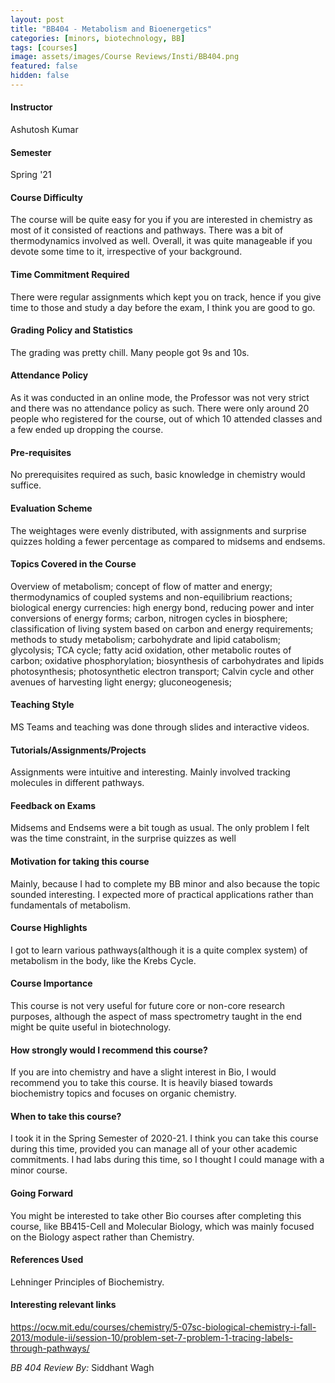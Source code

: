 ```yaml
---
layout: post
title: "BB404 - Metabolism and Bioenergetics"
categories: [minors, biotechnology, BB]
tags: [courses]
image: assets/images/Course Reviews/Insti/BB404.png
featured: false
hidden: false
---
```


#### Instructor
Ashutosh Kumar

#### Semester
Spring '21

#### Course Difficulty
The course will be quite easy for you if you are interested in chemistry as most of it consisted of reactions and pathways. There was a bit of thermodynamics involved as well. Overall, it was quite manageable if you devote some time to it, irrespective of your background.

#### Time Commitment Required
There were regular assignments which kept you on track, hence if you give time to those and study a day before the exam, I think you are good to go.

#### Grading Policy and Statistics
The grading was pretty chill. Many people got 9s and 10s.

#### Attendance Policy
As it was conducted in an online mode, the Professor was not very strict and there was no  attendance policy as such. There were only around 20 people who registered for the course, out of which 10 attended classes and a few ended up dropping the course.

#### Pre-requisites
No prerequisites required as such, basic knowledge in chemistry would suffice.

#### Evaluation Scheme
The weightages were evenly distributed, with assignments and surprise quizzes holding a fewer percentage as compared to midsems and endsems.

#### Topics Covered in the Course
Overview of metabolism; concept of flow of matter and energy; thermodynamics of coupled systems and non-equilibrium reactions; biological energy currencies: high energy bond, reducing power and inter conversions of energy forms; carbon, nitrogen cycles in biosphere; classification of living system based on carbon and energy requirements; methods to study metabolism; carbohydrate and lipid catabolism; glycolysis; TCA cycle; fatty acid oxidation, other metabolic routes of carbon; oxidative phosphorylation; biosynthesis of carbohydrates and lipids photosynthesis; photosynthetic electron transport; Calvin cycle and other avenues of harvesting light energy; gluconeogenesis;

#### Teaching Style
MS Teams and teaching was done through slides and interactive videos.

#### Tutorials/Assignments/Projects
Assignments were intuitive and interesting. Mainly involved tracking molecules in different pathways.

#### Feedback on Exams
Midsems and Endsems were a bit tough as usual. The only problem I felt was the time constraint, in the surprise quizzes as well

#### Motivation for taking this course
Mainly, because I had to complete my BB minor and also because the topic sounded interesting. I expected more of practical applications rather than fundamentals of metabolism.

#### Course Highlights
I got to learn various pathways(although it is a quite complex system) of metabolism in the body, like the Krebs Cycle.

#### Course Importance
This course is not very useful for future core or non-core research purposes, although the aspect of mass spectrometry taught in the end might be quite useful in biotechnology.

#### How strongly would I recommend this course?
If you are into chemistry and have a slight interest in Bio, I would recommend you to take this course. It is heavily biased towards biochemistry topics and focuses on organic chemistry.

#### When to take this course?
I took it in the Spring Semester of 2020-21. I think you can take this course during this time, provided you can manage all of your other academic commitments. I had labs during this time, so I thought I could manage with a minor course.

#### Going Forward
You might be interested to take other Bio courses after completing this course, like BB415-Cell and Molecular Biology, which was mainly focused on the Biology aspect rather than Chemistry.

#### References Used
Lehninger Principles of Biochemistry.

#### Interesting relevant links
https://ocw.mit.edu/courses/chemistry/5-07sc-biological-chemistry-i-fall-2013/module-ii/session-10/problem-set-7-problem-1-tracing-labels-through-pathways/

*BB 404 Review By:* Siddhant Wagh